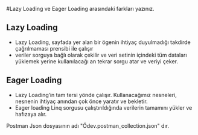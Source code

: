 #Lazy Loading ve Eager Loading arasındaki farkları yazınız.

## Lazy Loading

- Lazy Loading, sayfada yer alan bir ögenin ihtiyaç duyulmadığı takdirde çağrılmaması prensibi ile çalışır
- veriler sorguya bağlı olarak çekilir ve veri setinin içindeki tüm dataları yüklemek yerine kullanılacağı an tekrar sorgu atar ve veriyi çeker.

## Eager Loading

 - Lazy Loading’in tam tersi yönde çalışır. Kullanacağımız nesneleri, nesnenin ihtiyaç anından çok önce yaratır ve bekletir. 
 - Eager loading Linq sorgusu çalıştırıldığında verilerin tamamını yükler ve hafızaya alır.


Postman Json dosyasının adı "Ödev.postman_collection.json" dır.
